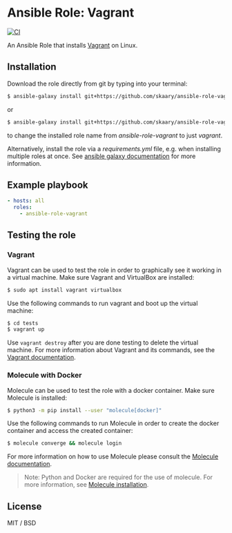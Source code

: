 # Ansible Role: Vagrant 
[![CI](https://github.com/skaary/ansible-role-vagrant/actions/workflows/ci.yml/badge.svg?branch=main&event=push)](https://github.com/skaary/ansible-role-vagrant/actions?query=workflow%3Ci)

An Ansible Role that installs [Vagrant](https://www.vagrantup.com/) on Linux.

## Installation

Download the role directly from git by typing into your terminal:

```bash
$ ansible-galaxy install git+https://github.com/skaary/ansible-role-vagrant.git
```
or

```bash
$ ansible-galaxy install git+https://github.com/skaary/ansible-role-vagrant.git,,vagrant
```

to change the installed role name from _ansible-role-vagrant_ to just _vagrant_.

Alternatively, install the role via a _requirements.yml_ file, e.g. when installing multiple roles at once. See [ansible galaxy documentation](https://galaxy.ansible.com/docs/using/installing.html#installing-multiple-roles-from-a-file) for more information.

## Example playbook

```yaml
- hosts: all
  roles:
    - ansible-role-vagrant
```

## Testing the role

### Vagrant

Vagrant can be used to test the role in order to graphically see it working in a virtual machine. Make sure Vagrant and VirtualBox are installed:

```bash
$ sudo apt install vagrant virtualbox
```

Use the following commands to run vagrant and boot up the virtual machine:

```bash
$ cd tests
$ vagrant up
```

Use `vagrant destroy` after you are done testing to delete the virtual machine. For more information about Vagrant and its commands, see the [Vagrant documentation](https://www.vagrantup.com/docs/cli).

### Molecule with Docker

Molecule can be used to test the role with a docker container. Make sure Molecule is installed:

```bash
$ python3 -m pip install --user "molecule[docker]"
```

Use the following commands to run Molecule in order to create the docker container and access the created container:
```bash
$ molecule converge && molecule login
```

For more information on how to use Molecule please consult the [Molecule documentation](https://molecule.readthedocs.io/en/latest/getting-started.html).

> Note: Python and Docker are required for the use of molecule. For more information, see [Molecule installation](https://molecule.readthedocs.io/en/latest/installation.html).

## License

MIT / BSD
